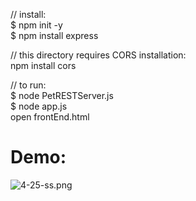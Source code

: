 // install: <br>
    $ npm init -y <br>
    $ npm install express <br>

// this directory requires CORS installation: <br>
    npm install cors
	
// to run: <br>
	$ node PetRESTServer.js <br>
	$ node app.js <br>
	open frontEnd.html <br>

 # Demo:
 ![4-25-ss.png]()
